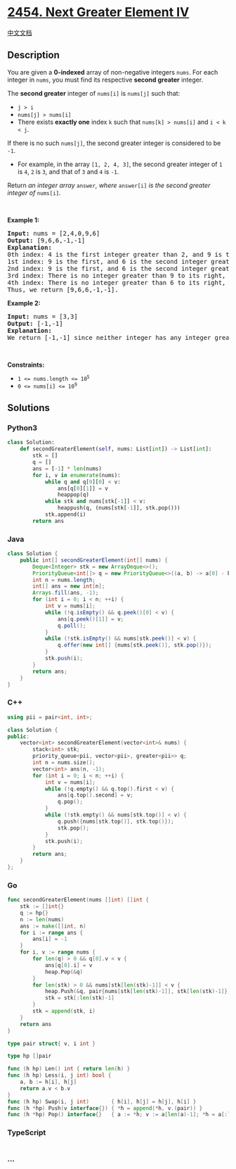 # [2454. Next Greater Element IV](https://leetcode.com/problems/next-greater-element-iv)

[中文文档](/solution/2400-2499/2454.Next%20Greater%20Element%20IV/README.md)

## Description

<p>You are given a <strong>0-indexed</strong> array of non-negative integers <code>nums</code>. For each integer in <code>nums</code>, you must find its respective <strong>second greater</strong> integer.</p>

<p>The <strong>second greater</strong> integer of <code>nums[i]</code> is <code>nums[j]</code> such that:</p>

<ul>
	<li><code>j &gt; i</code></li>
	<li><code>nums[j] &gt; nums[i]</code></li>
	<li>There exists <strong>exactly one</strong> index <code>k</code> such that <code>nums[k] &gt; nums[i]</code> and <code>i &lt; k &lt; j</code>.</li>
</ul>

<p>If there is no such <code>nums[j]</code>, the second greater integer is considered to be <code>-1</code>.</p>

<ul>
	<li>For example, in the array <code>[1, 2, 4, 3]</code>, the second greater integer of <code>1</code> is <code>4</code>, <code>2</code> is <code>3</code>,&nbsp;and that of <code>3</code> and <code>4</code> is <code>-1</code>.</li>
</ul>

<p>Return<em> an integer array </em><code>answer</code><em>, where </em><code>answer[i]</code><em> is the second greater integer of </em><code>nums[i]</code><em>.</em></p>

<p>&nbsp;</p>
<p><strong class="example">Example 1:</strong></p>

<pre>
<strong>Input:</strong> nums = [2,4,0,9,6]
<strong>Output:</strong> [9,6,6,-1,-1]
<strong>Explanation:</strong>
0th index: 4 is the first integer greater than 2, and 9 is the second integer greater than 2, to the right of 2.
1st index: 9 is the first, and 6 is the second integer greater than 4, to the right of 4.
2nd index: 9 is the first, and 6 is the second integer greater than 0, to the right of 0.
3rd index: There is no integer greater than 9 to its right, so the second greater integer is considered to be -1.
4th index: There is no integer greater than 6 to its right, so the second greater integer is considered to be -1.
Thus, we return [9,6,6,-1,-1].
</pre>

<p><strong class="example">Example 2:</strong></p>

<pre>
<strong>Input:</strong> nums = [3,3]
<strong>Output:</strong> [-1,-1]
<strong>Explanation:</strong>
We return [-1,-1] since neither integer has any integer greater than it.
</pre>

<p>&nbsp;</p>
<p><strong>Constraints:</strong></p>

<ul>
	<li><code>1 &lt;= nums.length &lt;= 10<sup>5</sup></code></li>
	<li><code>0 &lt;= nums[i] &lt;= 10<sup>9</sup></code></li>
</ul>

## Solutions

<!-- tabs:start -->

### **Python3**

```python
class Solution:
    def secondGreaterElement(self, nums: List[int]) -> List[int]:
        stk = []
        q = []
        ans = [-1] * len(nums)
        for i, v in enumerate(nums):
            while q and q[0][0] < v:
                ans[q[0][1]] = v
                heappop(q)
            while stk and nums[stk[-1]] < v:
                heappush(q, (nums[stk[-1]], stk.pop()))
            stk.append(i)
        return ans
```

### **Java**

```java
class Solution {
    public int[] secondGreaterElement(int[] nums) {
        Deque<Integer> stk = new ArrayDeque<>();
        PriorityQueue<int[]> q = new PriorityQueue<>((a, b) -> a[0] - b[0]);
        int n = nums.length;
        int[] ans = new int[n];
        Arrays.fill(ans, -1);
        for (int i = 0; i < n; ++i) {
            int v = nums[i];
            while (!q.isEmpty() && q.peek()[0] < v) {
                ans[q.peek()[1]] = v;
                q.poll();
            }
            while (!stk.isEmpty() && nums[stk.peek()] < v) {
                q.offer(new int[] {nums[stk.peek()], stk.pop()});
            }
            stk.push(i);
        }
        return ans;
    }
}
```

### **C++**

```cpp
using pii = pair<int, int>;

class Solution {
public:
    vector<int> secondGreaterElement(vector<int>& nums) {
        stack<int> stk;
        priority_queue<pii, vector<pii>, greater<pii>> q;
        int n = nums.size();
        vector<int> ans(n, -1);
        for (int i = 0; i < n; ++i) {
            int v = nums[i];
            while (!q.empty() && q.top().first < v) {
                ans[q.top().second] = v;
                q.pop();
            }
            while (!stk.empty() && nums[stk.top()] < v) {
                q.push({nums[stk.top()], stk.top()});
                stk.pop();
            }
            stk.push(i);
        }
        return ans;
    }
};
```

### **Go**

```go
func secondGreaterElement(nums []int) []int {
	stk := []int{}
	q := hp{}
	n := len(nums)
	ans := make([]int, n)
	for i := range ans {
		ans[i] = -1
	}
	for i, v := range nums {
		for len(q) > 0 && q[0].v < v {
			ans[q[0].i] = v
			heap.Pop(&q)
		}
		for len(stk) > 0 && nums[stk[len(stk)-1]] < v {
			heap.Push(&q, pair{nums[stk[len(stk)-1]], stk[len(stk)-1]})
			stk = stk[:len(stk)-1]
		}
		stk = append(stk, i)
	}
	return ans
}

type pair struct{ v, i int }

type hp []pair

func (h hp) Len() int { return len(h) }
func (h hp) Less(i, j int) bool {
	a, b := h[i], h[j]
	return a.v < b.v
}
func (h hp) Swap(i, j int)       { h[i], h[j] = h[j], h[i] }
func (h *hp) Push(v interface{}) { *h = append(*h, v.(pair)) }
func (h *hp) Pop() interface{}   { a := *h; v := a[len(a)-1]; *h = a[:len(a)-1]; return v }
```

### **TypeScript**

```ts

```

### **...**

```

```

<!-- tabs:end -->
